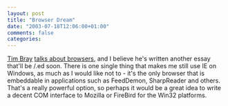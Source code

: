 ```yaml
---
layout: post
title: "Browser Dream"
date: "2003-07-18T12:06:00+01:00"
comments: false
categories: 
---
```


<p><a href="http://www.tbray.org/ongoing/">Tim Bray</a> <a href="http://www.tbray.org/ongoing/When/200x/2003/07/17/BrowserDream" title="ongoing - The Door Is Ajar">talks about browsers</a>, and I believe he's written another essay that'll be /.ed soon. There is one single thing that makes me still use IE on Windows, as much as I would like not to - it's the only browser that is embeddable in applications such as FeedDemon, SharpReader and others. That's a really powerful option, so perhaps it would be a great idea to write a decent COM interface to Mozilla or FireBird for the Win32 platforms.</p>

